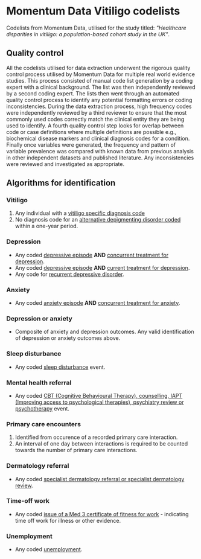 # Momentum Data Vitiligo codelists
Codelists from Momentum Data, utilised for the study titled: *"Healthcare disparities in vitiligo: a population-based cohort study in the UK"*. 

## Quality control
All the codelists utilised for data extraction underwent the rigorous quality control process utilised by Momentum Data for multiple real world evidence studies. This process consisted of manual code list generation by a coding expert with a clinical background. The list was then independently reviewed by a second coding expert. The lists then went through an automated quality control process to identify any potential formatting errors or coding inconsistencies. During the data extraction process, high frequency codes were independently reviewed by a third reviewer to ensure that the most commonly used codes correctly match the clinical entity they are being used to identify. A fourth quality control step looks for overlap between code or case definitions where multiple definitions are possible e.g., biochemical disease markers and clinical diagnosis codes for a condition. Finally once variables were generated, the frequency and pattern of variable prevalence was compared with known data from previous analysis in other independent datasets and published literature. Any inconsistencies were reviewed and investigated as appropriate. 

## Algorithms for identification

### Vitiligo
1. Any individual with a [vitiligo specific diagnosis code](https://github.com/MomentumData/Vitiligo-Codelists/blob/main/momentum_codelists_vitiligo)
2. No diagnosis code for an [alternative depigmenting disorder coded](https://github.com/MomentumData/Vitiligo-Codelists/blob/main/momentum_codelists_vitiligo_exclusion) within a one-year period.

### Depression
 - Any coded [depressive episode](https://github.com/MomentumData/Vitiligo-Codelists/blob/main/momentum_codelists_depression.txt) **AND** [concurrent treatment for depression](https://github.com/MomentumData/Vitiligo-Codelists/blob/main/momentum%20_codelists_depression_treatment.txt).
 - Any coded [depressive episode](https://github.com/MomentumData/Vitiligo-Codelists/blob/main/momentum_codelists_depression.txt) **AND** [current treatment for depression](https://github.com/MomentumData/Vitiligo-Codelists/blob/main/momentum%20_codelists_depression_treatment.txt).
 - Any code for [recurrent depressive disorder](https://github.com/MomentumData/Vitiligo-Codelists/blob/main/momentum_codelists_depression.txt).

### Anxiety
 - Any coded [anxiety episode](https://github.com/MomentumData/Vitiligo-Codelists/blob/main/momentum_codelists_anxiety.txt) **AND** [concurrent treatment for anxiety](https://github.com/MomentumData/Vitiligo-Codelists/blob/main/momentum_codelists_anxiety_treatment.txt).

### Depression or anxiety
 - Composite of anxiety and depression outcomes. Any valid identification of depression or anxiety outcomes above.

### Sleep disturbance
 - Any coded [sleep disturbance](https://github.com/MomentumData/Vitiligo-Codelists/blob/main/momentum_codelists_sleep_disturbance.txt) event.

### Mental health referral
 - Any coded [CBT (Cognitive Behavioural Therapy), counselling, IAPT (Improving access to psychological therapies), psychiatry review or psychotherapy](https://github.com/MomentumData/Vitiligo-Codelists/blob/main/momentum_codelists_mental_health_referrals.txt) event.

### Primary care encounters
 1. Identified from occurence of a recorded primary care interaction.
 2. An interval of one day between interactions is required to be counted towards the number of primary care interactions.

### Dermatology referral
 - Any coded [specialist dermatology referral or specialist dermatology review](https://github.com/MomentumData/Vitiligo-Codelists/blob/main/momentum_codelists_dermatology_referrals.txt).

### Time-off work
 - Any coded [issue of a Med 3 certificate of fitness for work](https://github.com/MomentumData/Vitiligo-Codelists/blob/main/momentum_codelists_time_off_work.txt) - indicating time off work for illness or other evidence.

### Unemployment
 - Any coded [unemployment](https://github.com/MomentumData/Vitiligo-Codelists/blob/main/momentum_codelists_unemployment.txt).
